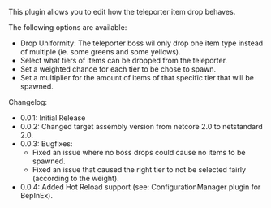 This plugin allows you to edit how the teleporter item drop behaves.

The following options are available:
 - Drop Uniformity: The teleporter boss wil only drop one item type instead of multiple (ie. some greens and some yellows).
 - Select what tiers of items can be dropped from the teleporter.
 - Set a weighted chance for each tier to be chose to spawn.
 - Set a multiplier for the amount of items of that specific tier that will be spawned.

Changelog:
 - 0.0.1: Initial Release
 - 0.0.2: Changed target assembly version from netcore 2.0 to netstandard 2.0.
 - 0.0.3: Bugfixes: 
	- Fixed an issue where no boss drops could cause no items to be spawned. 
	- Fixed an issue that caused the right tier to not be selected fairly (according to the weight).
 - 0.0.4: Added Hot Reload support (see: ConfigurationManager plugin for BepInEx).